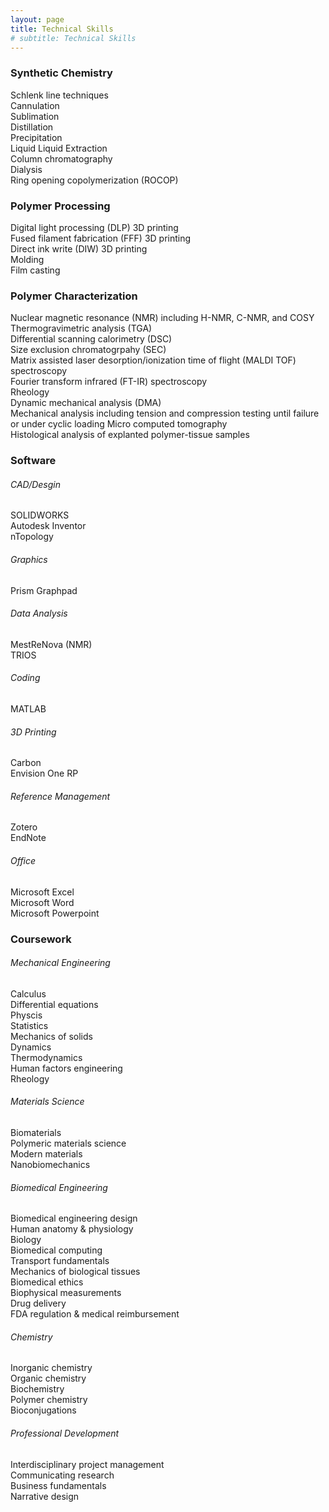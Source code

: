 ```yaml
---
layout: page
title: Technical Skills
# subtitle: Technical Skills
---
```



### Synthetic Chemistry   

Schlenk line techniques  
Cannulation  
Sublimation  
Distillation  
Precipitation  
Liquid Liquid Extraction  
Column chromatography   
Dialysis   
Ring opening copolymerization (ROCOP)  

### Polymer Processing  
Digital light processing (DLP) 3D printing  
Fused filament fabrication (FFF) 3D printing  
Direct ink write (DIW) 3D printing    
Molding  
Film casting   

### Polymer Characterization  
Nuclear magnetic resonance (NMR) including H-NMR, C-NMR, and COSY   
Thermogravimetric analysis (TGA)  
Differential scanning calorimetry (DSC)  
Size exclusion chromatogrpahy (SEC)  
Matrix assisted laser desorption/ionization time of flight (MALDI TOF) spectroscopy  
Fourier transform infrared (FT-IR) spectroscopy   
Rheology  
Dynamic mechanical analysis (DMA)   
Mechanical analysis including tension and compression testing until failure or under cyclic loading 
Micro computed tomography   
Histological analysis of explanted polymer-tissue samples   



### Software   
###### CAD/Desgin  
SOLIDWORKS  
Autodesk Inventor  
nTopology  
###### Graphics  
Prism Graphpad   
###### Data Analysis   
MestReNova (NMR)  
TRIOS  
###### Coding  
MATLAB  
###### 3D Printing  
Carbon  
Envision One RP  
###### Reference Management   
Zotero  
EndNote   
###### Office  
Microsoft Excel  
Microsoft Word   
Microsoft Powerpoint  

### Coursework  
###### Mechanical Engineering  
Calculus  
Differential equations   
Physcis   
Statistics  
Mechanics of solids  
Dynamics  
Thermodynamics  
Human factors engineering  
Rheology   
###### Materials Science  
Biomaterials   
Polymeric materials science   
Modern materials  
Nanobiomechanics  
###### Biomedical Engineering  
Biomedical engineering design  
Human anatomy & physiology  
Biology  
Biomedical computing  
Transport fundamentals   
Mechanics of biological tissues  
Biomedical ethics  
Biophysical measurements   
Drug delivery  
FDA regulation & medical reimbursement   
###### Chemistry  
Inorganic chemistry  
Organic chemistry  
Biochemistry  
Polymer chemistry  
Bioconjugations  
###### Professional Development  
Interdisciplinary project management  
Communicating research  
Business fundamentals  
Narrative design   

